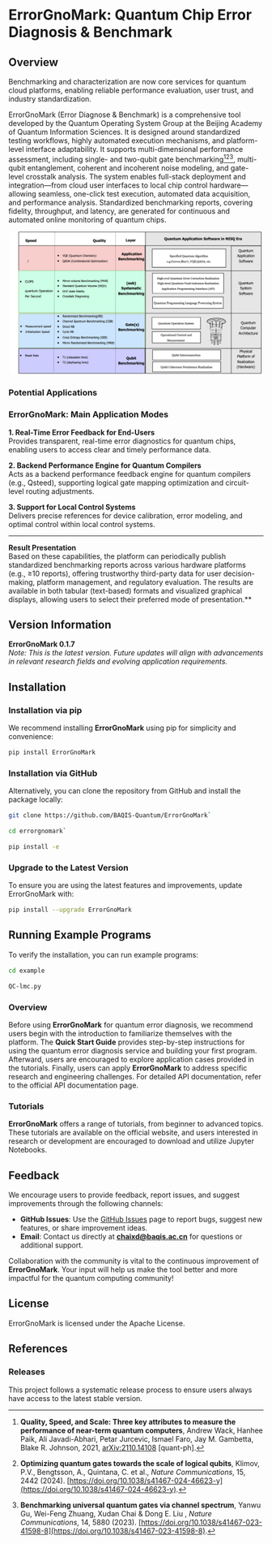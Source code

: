 # ErrorGnoMark: Quantum Chip Error Diagnosis & Benchmark

## Overview

Benchmarking and characterization are now core services for quantum cloud platforms, enabling reliable performance evaluation, user trust, and industry standardization.

ErrorGnoMark (Error Diagnose & Benchmark) is a comprehensive tool developed by the Quantum Operating System Group at the Beijing Academy of Quantum Information Sciences.  It is designed around standardized testing workflows, highly automated execution mechanisms, and platform-level interface adaptability. It supports multi-dimensional performance assessment, including single- and two-qubit gate benchmarking[^1][^2][^3], multi-qubit entanglement, coherent and incoherent noise modeling, and gate-level crosstalk analysis. The system enables full-stack deployment and integration—from cloud user interfaces to local chip control hardware—allowing seamless, one-click test execution, automated data acquisition, and performance analysis. Standardized benchmarking reports, covering fidelity, throughput, and latency, are generated for continuous and automated online monitoring of quantum chips.



<p align="center">
  <img src="errorgnomark/bmqc.png" alt="ErrorGnoMark Illustration" width="500px">
</p>

### Potential Applications

### ErrorGnoMark: Main Application Modes

**1. Real-Time Error Feedback for End-Users**  
Provides transparent, real-time error diagnostics for quantum chips, enabling users to access clear and timely performance data.

**2. Backend Performance Engine for Quantum Compilers**  
Acts as a backend performance feedback engine for quantum compilers (e.g., Qsteed), supporting logical gate mapping optimization and circuit-level routing adjustments.

**3. Support for Local Control Systems**  
Delivers precise references for device calibration, error modeling, and optimal control within local control systems.

---

**Result Presentation**  
Based on these capabilities, the platform can periodically publish standardized benchmarking reports across various hardware platforms (e.g., ≥10 reports), offering trustworthy third-party data for user decision-making, platform management, and regulatory evaluation.  The results are available in both tabular (text-based) formats and visualized graphical displays, allowing users to select their preferred mode of presentation.**



## Version Information

**ErrorGnoMark 0.1.7**  
*Note: This is the latest version. Future updates will align with advancements in relevant research fields and evolving application requirements.*

## Installation

### Installation via pip

We recommend installing **ErrorGnoMark** using pip for simplicity and convenience:

```bash
pip install ErrorGnoMark
```

### Installation via GitHub
Alternatively, you can clone the repository from GitHub and install the package locally:

```bash
git clone https://github.com/BAQIS-Quantum/ErrorGnoMark`
```

```bash
cd errorgnomark`
```

```bash
pip install -e
```

### Upgrade to the Latest Version
To ensure you are using the latest features and improvements, update ErrorGnoMark with:
```bash
pip install --upgrade ErrorGnoMark
```


## Running Example Programs

To verify the installation, you can run example programs:

```bash
cd example
```

```bash
QC-lmc.py
```

### Overview

Before using **ErrorGnoMark** for quantum error diagnosis, we recommend users begin with the introduction to familiarize themselves with the platform. The **Quick Start Guide** provides step-by-step instructions for using the quantum error diagnosis service and building your first program. Afterward, users are encouraged to explore application cases provided in the tutorials. Finally, users can apply **ErrorGnoMark** to address specific research and engineering challenges. For detailed API documentation, refer to the official API documentation page.

### Tutorials

**ErrorGnoMark** offers a range of tutorials, from beginner to advanced topics. These tutorials are available on the official website, and users interested in research or development are encouraged to download and utilize Jupyter Notebooks.



## Feedback

We encourage users to provide feedback, report issues, and suggest improvements through the following channels:

- **GitHub Issues**: Use the [GitHub Issues](https://github.com/BAQIS-Quantum/ErrorGnoMark/issues) page to report bugs, suggest new features, or share improvement ideas.
- **Email**: Contact us directly at **chaixd@baqis.ac.cn** for questions or additional support.

Collaboration with the community is vital to the continuous improvement of **ErrorGnoMark**. Your input will help us make the tool better and more impactful for the quantum computing community!



## License

ErrorGnoMark is licensed under the Apache License.

## References

[^1]: **Quality, Speed, and Scale: Three key attributes to measure the performance of near-term quantum computers**, Andrew Wack, Hanhee Paik, Ali Javadi-Abhari, Petar Jurcevic, Ismael Faro, Jay M. Gambetta, Blake R. Johnson, 2021, [arXiv:2110.14108](https://arxiv.org/abs/2110.14108) [quant-ph].

[^2]: **Optimizing quantum gates towards the scale of logical qubits**, Klimov, P.V., Bengtsson, A., Quintana, C. et al., *Nature Communications*, 15, 2442 (2024). [https://doi.org/10.1038/s41467-024-46623-y](https://doi.org/10.1038/s41467-024-46623-y).

[^3]: **Benchmarking universal quantum gates via channel spectrum**, Yanwu Gu, Wei-Feng Zhuang, Xudan Chai & Dong E. Liu , *Nature Communications*, 14, 5880 (2023). [https://doi.org/10.1038/s41467-023-41598-8](https://doi.org/10.1038/s41467-023-41598-8).



### Releases

This project follows a systematic release process to ensure users always have access to the latest stable version.

